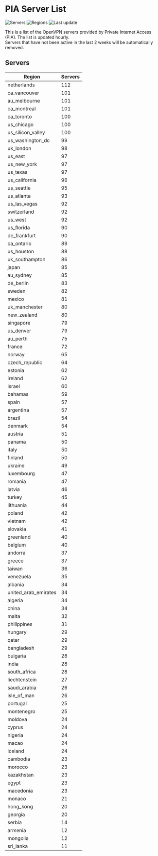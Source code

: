 # PIA Server List

![Servers](https://img.shields.io/badge/servers-5,354-blue)
![Regions](https://img.shields.io/badge/regions-97-blue)
![Last update](https://img.shields.io/badge/last_updated-Mon_Apr_29_06:34:07_UTC_2024-blue)

This is a list of the OpenVPN servers provided by Private Internet Access (PIA). The list is updated hourly. </br>
Servers that have not been active in the last 2 weeks will be automatically removed.

## Servers
| Region               | Servers |
|----------------------|---------|
| netherlands | 112 |
| ca_vancouver | 101 |
| au_melbourne | 101 |
| ca_montreal | 101 |
| ca_toronto | 100 |
| us_chicago | 100 |
| us_silicon_valley | 100 |
| us_washington_dc | 99 |
| uk_london | 98 |
| us_east | 97 |
| us_new_york | 97 |
| us_texas | 97 |
| us_california | 96 |
| us_seattle | 95 |
| us_atlanta | 93 |
| us_las_vegas | 92 |
| switzerland | 92 |
| us_west | 92 |
| us_florida | 90 |
| de_frankfurt | 90 |
| ca_ontario | 89 |
| us_houston | 88 |
| uk_southampton | 86 |
| japan | 85 |
| au_sydney | 85 |
| de_berlin | 83 |
| sweden | 82 |
| mexico | 81 |
| uk_manchester | 80 |
| new_zealand | 80 |
| singapore | 79 |
| us_denver | 79 |
| au_perth | 75 |
| france | 72 |
| norway | 65 |
| czech_republic | 64 |
| estonia | 62 |
| ireland | 62 |
| israel | 60 |
| bahamas | 59 |
| spain | 57 |
| argentina | 57 |
| brazil | 54 |
| denmark | 54 |
| austria | 51 |
| panama | 50 |
| italy | 50 |
| finland | 50 |
| ukraine | 49 |
| luxembourg | 47 |
| romania | 47 |
| latvia | 46 |
| turkey | 45 |
| lithuania | 44 |
| poland | 42 |
| vietnam | 42 |
| slovakia | 41 |
| greenland | 40 |
| belgium | 40 |
| andorra | 37 |
| greece | 37 |
| taiwan | 36 |
| venezuela | 35 |
| albania | 34 |
| united_arab_emirates | 34 |
| algeria | 34 |
| china | 34 |
| malta | 32 |
| philippines | 31 |
| hungary | 29 |
| qatar | 29 |
| bangladesh | 29 |
| bulgaria | 28 |
| india | 28 |
| south_africa | 28 |
| liechtenstein | 27 |
| saudi_arabia | 26 |
| isle_of_man | 26 |
| portugal | 25 |
| montenegro | 25 |
| moldova | 24 |
| cyprus | 24 |
| nigeria | 24 |
| macao | 24 |
| iceland | 24 |
| cambodia | 23 |
| morocco | 23 |
| kazakhstan | 23 |
| egypt | 23 |
| macedonia | 23 |
| monaco | 21 |
| hong_kong | 20 |
| georgia | 20 |
| serbia | 14 |
| armenia | 12 |
| mongolia | 12 |
| sri_lanka | 11 |